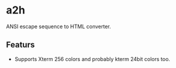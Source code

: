 # a2h

ANSI escape sequence to HTML converter.

## Featurs

- Supports Xterm 256 colors and probably kterm 24bit colors too.
